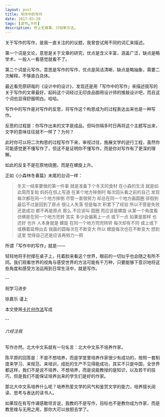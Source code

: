 ```yaml
---
layout: post
title: 写作中的写作
date: 2017-03-20
tags: [读书,卡片]
description: 世上无难事，只怕笨方法。
---
```




关于写作的写作，是我一直关注的的议题，我曾尝试用不同的词汇来描述。

第一个词是文论，意思是关于文章的研究，优点是含义丰富，涵盖广泛，缺点是略学术，一般人一看感觉就看不了。

第二个词是元写作。意思是写作的写作，优点是简洁清晰，缺点是略抽象，需要二次解释，不够直白具体。

最近看完原研哉的《设计中的设计》，发现还是用「写作中的写作」来描述我写的关于写作的文章最好，起码这个词经过无印良品御用设计师的推敲设计吧，而且这个词也显得舒服明白。哈哈。

写作中的写作是对写作的反思，将写作这个构思成为的过程表达出来也是一种写作。

反思的过程是：你写作出来的文字是成品，但叫你隔多时日再将这个主题写出来，文字的意味往往就不一样了？为何？

此时你可以将二次构思的过程写作下来，审视过往，施展文学的逆行工程，虽然你可能感觉更不懂写作了，但这不是证明你不懂写作，而是你对写作有了更深的理解。

如此的反复不是在原地绕圈，而是在螺旋上升。

正如《小森林冬春篇》末尾的台词一样：

> 冬天一结束要做的第一件事
就是准备下个冬天的食材
在小森的生活 就是如此周而复始
妈妈在信上写道
在某个地方摔倒时
每次回头看之前的自己
发现每次都在同一个地方摔倒
尽管一直很努力
却总在同一个地方画圆圈
徘徊到最后不过是回到了原点 很让人失落
但是每次 积累下了经验
所以不管是失败还是成功 都不再是原点
那么 不应该叫 圆圈 而应该是螺旋
从某一个角度看 仿佛是在同一个地方兜转
其实 多少会偏离上一点 或下一点
如果是那样 也还好
也许 人本身就是 螺旋 在同一个地方兜兜转转
每次却有不同 或上或下或横着延伸出去
我画的圆每次在不断变大
所以 螺旋每次也在不断变大
想到这里 觉得自己还是应该再努力一把

所谓「写作中的写作」就是——

轻轻地将手肘撑在桌子上，托着脸来看这个世界，眼前的一切似乎也会随之有所不同。我们观看世界的视角与感受世界的方法可能有千万种，只要能够下意识地将这些角度和感受方法运用到日常生活中，就是写作。

--

祝学习进步

徐嘉乐 谨上

本文使用[卡片创作法](http://cnfeat.com/blog/2016/11/20/NabokovWriteStyle/)写成

--

###### 六经注我

写作亦然。北大中文系就有一句名言：北大中文系不培养作家。

陈平原的回答是：不是不想培养，而是学堂里培养作家很少有成功的，按照一套制度来学习、来规范、来培训，成批的生产不见得能成功，其实不只是中国，全世界都这样，我们不是说不培养、不想培养，而是说能教授的是知识，以及若干的技巧，但是我们不能保证培养出来的学生们是好的作家。

那北大中文系培养什么呢？培养热爱文学的风气和鉴赏文学的能力，培养擅长阅读、思考与表达的读书人。

如果现在有写作课感敢坦言说，我教的不是写作，目标也不是教你成为作家，而是教思维与无用之用，那你大可以放胆去学了。

